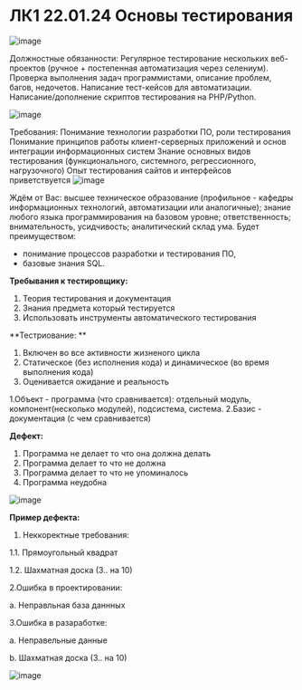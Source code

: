 # ЛК1 22.01.24 Основы тестирования
![image](https://github.com/son4ez1/6sem/assets/113089517/f032cd7f-cf0a-427b-97a2-7e98b3ae541c)

Должностные обязанности:
Регулярное тестирование нескольких веб-проектов (ручное + постепенная автоматизация через селениум).
Проверка выполнения задач программистами, описание проблем, багов, недочетов.
Написание тест-кейсов для автоматизации.
Написание/дополнение скриптов тестирования на PHP/Python.

![image](https://github.com/son4ez1/6sem/assets/113089517/5b642917-9bb9-487b-80e4-5f87c56fa351)

Требования:
​​​​​Понимание технологии разработки ПО, роли тестирования
Понимание принципов работы клиент-серверных приложений и основ интеграции информационных систем
Знание основных видов тестирования (функционального, системного, регрессионного, нагрузочного)
Опыт тестирования сайтов и интерфейсов приветствуется
![image](https://github.com/son4ez1/6sem/assets/113089517/1ef539f7-6988-4792-8b8d-f144fe7afabc)

Ждём от Вас:
высшее техническое образование (профильное - кафедры информационных технологий, автоматизации или аналогичные);
знание любого языка программирования на базовом уровне;
ответственность;
внимательность, усидчивость;
аналитический склад ума.
Будет преимуществом:
- понимание процессов разработки и тестирования ПО,
- базовые знания SQL.

**Требывания к тестировщику:**
1. Теория тестирования и документация
2. Знания предмета который тестируется
3. Использовать инструменты автоматического тестирования

**Тестриование: **
1. Включен во все активности жизненого цикла
2. Статическое (без исполнения кода) и динамическое (во время выполнения кода)
3. Оценивается ожидание и реальность

1.Объект - программа (что сравнивается): отдельный модуль, компонент(несколько модулей), подсистема, система.
2.Базис - документация (с чем сравнивается)

**Дефект:**
1. Программа не делает то что она должна делать
2. Программа делает то что не должна
3. Программа делает то что не упоминалось
4. Программа неудобна

![image](https://github.com/son4ez1/6sem/assets/113089517/c899cd26-e986-43ce-a37b-a96ca81c4c97)

**Пример дефекта:**
1. Неккоректные требования:
   
1.1. Прямоугольный квадрат

1.2. Шахматная доска (3.. на 10)

2.Ошибка в проектировании:

a. Неправльная база даннных

3.Ошибка в разаработке:

a. Неправельные данные

b. Шахматная доска (3.. на 10)

![image](https://github.com/son4ez1/6sem/assets/113089517/7a657f30-bdc2-44ba-b43d-3df1ee54d036)
